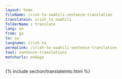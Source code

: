 ```yaml
---
layout: home
fileName: irish-to-swahili-sentence-translation
translatein: irish_to_swahili
folderName : translate
lang: en
from: ga
to: sw
langname: irish-to
permalink: /irish-to-swahili-sentence-translation
tool: sentence-translations
matchurls: en&&ga
---
```

{% include section/translateinto.html %}
